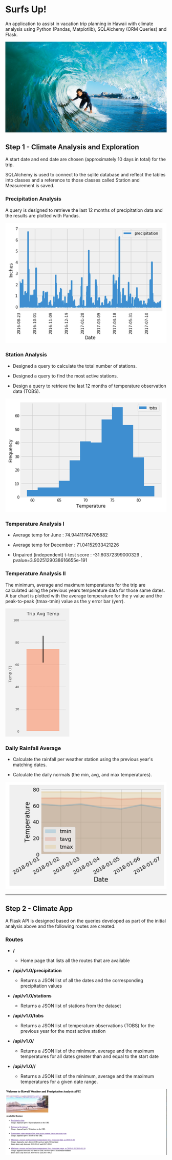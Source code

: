 # Surfs Up!


An application to assist in vacation trip planning in Hawaii with climate analysis using Python (Pandas, Matplotlib), SQLAlchemy (ORM Queries) and Flask.

![surfs-up.png](Images/surfs-up.png)

## Step 1 - Climate Analysis and Exploration

A start date and end date are chosen (approximately 10 days in total) for the trip.

SQLAlchemy is used to connect to the sqlite database and reflect the tables into classes and  a reference to those classes called Station and Measurement is saved.

### Precipitation Analysis

A query is designed to retrieve the last 12 months of precipitation data and the results are plotted with 
Pandas.

![precipitation](Images/precipitation.png)


### Station Analysis

* Designed a query to calculate the total number of stations.

* Designed a query to find the most active stations.


* Design a query to retrieve the last 12 months of temperature observation data (TOBS).


![station-histogram](Images/station-histogram.png)


### Temperature Analysis I

* Average temp for June : 74.94411764705882

* Average temp for December : 71.04152933421226

* Unpaired (independent) t-test score : -31.60372399000329 , pvalue=3.9025129038616655e-191


### Temperature Analysis II

The minimum, average and maximum temperatures for the trip are calculated using the previous years temperature data for those same dates. A bar chart is plotted with the average temperature for the y value and the peak-to-peak (tmax-tmin) value as the y error bar (yerr).

![temperature](Images/temperature.png)


### Daily Rainfall Average

* Calculate the rainfall per weather station using the previous year's matching dates.

* Calculate the daily normals (the min, avg, and max temperatures).

![daily-normals](Images/daily-normals.png)


- - -

## Step 2 - Climate App

A Flask API is designed based on the queries developed as part of the initial analysis above and the following routes are created.

### Routes
  * <b> / </b>  
    * Home page that lists all the routes that are available

  * <b> /api/v1.0/precipitation </b> 
    * Returns a JSON list of all the dates and the corresponding precipitation values

  * <b> /api/v1.0/stations </b> 
    * Returns a JSON list of stations from the dataset
    
  * <b> /api/v1.0/tobs </b> 
    * Returns a JSON list of temperature observations (TOBS) for the previous year for the most active station

  * <b> /api/v1.0/<start> </b> 
    * Returns a JSON list of the minimum, average and the maximum temperatures for all dates greater than and equal to the start date

  * <b> /api/v1.0/<start>/<end> </b> 
    * Returns a JSON list of the minimum, average and the maximum temperatures for a given date range.

![app image](Images/app_img.png)

